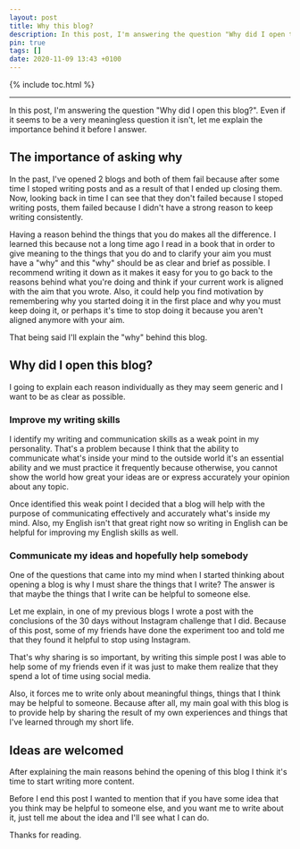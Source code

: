 ```yaml
---
layout: post
title: Why this blog?
description: In this post, I'm answering the question "Why did I open this blog?". Even if it seems to be a very meaningless question it isn't, let me explain the importance behind it before I answer.
pin: true
tags: []
date: 2020-11-09 13:43 +0100
---
```


{% include toc.html %}

---

In this post, I'm answering the question "Why did I open this blog?". Even if it seems to be a very meaningless question it isn't, let me explain the importance behind it before I answer.

## The importance of asking why

In the past, I've opened 2 blogs and both of them fail because after some time I stoped writing posts and as a result of that I ended up closing them. Now, looking back in time I can see that they don't failed because I stoped writing posts, them failed because I didn't have a strong reason to keep writing consistently.

Having a reason behind the things that you do makes all the difference. I learned this because not a long time ago I read in a book that in order to give meaning to the things that you do and to clarify your aim you must have a "why" and this "why" should be as clear and brief as possible. I recommend writing it down as it makes it easy for you to go back to the reasons behind what you're doing and think if your current work is aligned with the aim that you wrote. Also, it could help you find motivation by remembering why you started doing it in the first place and why you must keep doing it, or perhaps it's time to stop doing it because you aren't aligned anymore with your aim.

That being said I'll explain the "why" behind this blog.

## Why did I open this blog?

I going to explain each reason individually as they may seem generic and I want to be as clear as possible.

### Improve my writing skills

I identify my writing and communication skills as a weak point in my personality. That's a problem because I think that the ability to communicate what's inside your mind to the outside world it's an essential ability and we must practice it frequently because otherwise, you cannot show the world how great your ideas are or express accurately your opinion about any topic.

Once identified this weak point I decided that a blog will help with the purpose of communicating effectively and accurately what's inside my mind. Also, my English isn't that great right now so writing in English can be helpful for improving my English skills as well.

### Communicate my ideas and hopefully help somebody

One of the questions that came into my mind when I started thinking about opening a blog is why I must share the things that I write? The answer is that maybe the things that I write can be helpful to someone else.

Let me explain, in one of my previous blogs I wrote a post with the conclusions of the 30 days without Instagram challenge that I did. Because of this post, some of my friends have done the experiment too and told me that they found it helpful to stop using Instagram.

That's why sharing is so important, by writing this simple post I was able to help some of my friends even if it was just to make them realize that they spend a lot of time using social media.

Also, it forces me to write only about meaningful things, things that I think may be helpful to someone. Because after all, my main goal with this blog is to provide help by sharing the result of my own experiences and things that I've learned through my short life.

## Ideas are welcomed

After explaining the main reasons behind the opening of this blog I think it's time to start writing more content. 

Before I end this post I wanted to mention that if you have some idea that you think may be helpful to someone else, and you want me to write about it, just tell me about the idea and I'll see what I can do.

Thanks for reading.